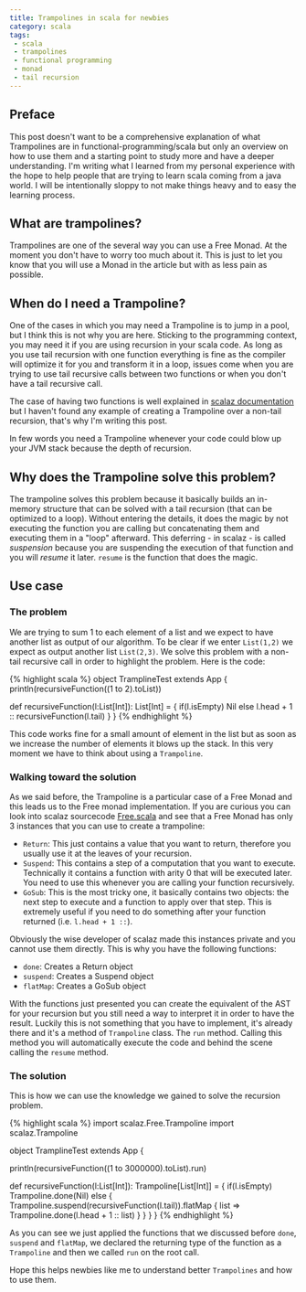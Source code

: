 ```yaml
---
title: Trampolines in scala for newbies
category: scala
tags:
 - scala
 - trampolines
 - functional programming
 - monad
 - tail recursion
---
```


## Preface

This post doesn't want to be a comprehensive explanation of what Trampolines are in functional-programming/scala but only an overview on how to use them and a starting point to study more and have a deeper understanding.
I'm writing what I learned from my personal experience with the hope to help people that are trying to learn scala coming from a java world. I will be
intentionally sloppy to not make things heavy and to easy the learning process.

## What are trampolines?

Trampolines are one of the several way you can use a Free Monad. At the moment you don't have to worry too much about it. This is just to let you know that
you will use a Monad in the article but with as less pain as possible.

## When do I need a Trampoline?

One of the cases in which you may need a Trampoline is to jump in a pool, but I think this is not why you are here.
Sticking to the programming context, you may need it if you are using recursion in your scala code. As long as you use tail recursion with one function
everything is fine as the compiler will optimize it for you and transform it in a loop, issues come when you are trying to use tail recursive calls between two
functions or when you don't have a tail recursive call.

The case of having two functions is well explained in [scalaz documentation](http://eed3si9n.com/learning-scalaz/Stackless+Scala+with+Free+Monads.html)
but I haven't found any example of creating a Trampoline over a non-tail recursion, that's why I'm writing this post.

In few words you need a Trampoline whenever your code could blow up your JVM stack because the depth of recursion.

## Why does the Trampoline solve this problem?

The trampoline solves this problem because it basically builds an in-memory structure that can be solved with a tail recursion (that can be optimized to a loop).
Without entering the details, it does the magic by not executing the function you are calling but concatenating them and executing them in a "loop" afterward.
This deferring - in scalaz - is called _suspension_ because you are suspending the execution of that function and you will _resume_ it later. `resume` is
the function that does the magic.

## Use case

### The problem

We are trying to sum 1 to each element of a list and we expect to have another list as output of our algorithm. To be clear if we enter `List(1,2)` we expect as
output another list `List(2,3)`. We solve this problem with a non-tail recursive call in order to highlight the problem. Here is the code:

{% highlight scala %}
object TramplineTest extends App {
  println(recursiveFunction((1 to 2).toList))

  def recursiveFunction(l:List[Int]): List[Int] = {
    if(l.isEmpty) Nil
    else l.head + 1 :: recursiveFunction(l.tail)
  }
}
{% endhighlight %}

This code works fine for a small amount of element in the list but as soon as we increase the number of elements it blows up the stack. In this very moment we have to think about using a `Trampoline`.

### Walking toward the solution

As we said before, the Trampoline is a particular case of a Free Monad and this leads us to the Free monad implementation. If you are curious you can look into
scalaz sourcecode [Free.scala](https://github.com/scalaz/scalaz/blob/series/7.2.x/core/src/main/scala/scalaz/Free.scala) and see that a Free Monad has only 3
instances that you can use to create a trampoline:

- `Return`: This just contains a value that you want to return, therefore you usually use it at the leaves of your recursion.
- `Suspend`: This contains a step of a computation that you want to execute. Technically it contains a function with arity 0 that will be executed later. You need to use this
 whenever you are calling your function recursively.
- `GoSub`: This is the most tricky one, it basically contains two objects: the next step to execute and a function to apply over that step. This is extremely useful
 if you need to do something after your function returned (i.e. `l.head + 1 ::`).

Obviously the wise developer of scalaz made this instances private and you cannot use them directly. This is why you have the following functions:

- `done`: Creates a Return object
- `suspend`: Creates a Suspend object
- `flatMap`: Creates a GoSub object

With the functions just presented you can create the equivalent of the AST for your recursion but you still need a way to interpret it in order to have the
result. Luckily this is not something that you have to implement, it's already there and it's a method of `Trampoline` class. The `run` method. Calling this
method you will automatically execute the code and behind the scene calling the `resume` method.

### The solution

This is how we can use the knowledge we gained to solve the recursion problem.

{% highlight scala %}
import scalaz.Free.Trampoline
import scalaz.Trampoline

object TramplineTest extends App {

  println(recursiveFunction((1 to 3000000).toList).run)

  def recursiveFunction(l:List[Int]): Trampoline[List[Int]] = {
    if(l.isEmpty)
      Trampoline.done(Nil)
    else {
      Trampoline.suspend(recursiveFunction(l.tail)).flatMap { list =>
        Trampoline.done(l.head + 1 :: list)
      }
    }
  }
}
{% endhighlight %}

As you can see we just applied the functions that we discussed before `done`, `suspend` and `flatMap`, we declared the returning type of the function
as a `Trampoline` and then we called `run` on the root call.

Hope this helps newbies like me to understand better `Trampolines` and how to use them.
